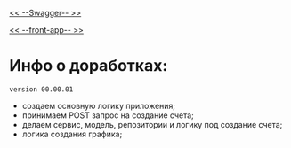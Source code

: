 [<< --Swagger-- >>](http://localhost:122/swagger-ui/index.html#/)

[<< --front-app-- >>](https://github.com/ekip-s/my_life_front_app)

# Инфо о доработках:

`version 00.00.01`
 - создаем основную логику приложения;
 - принимаем POST запрос на создание счета; 
 - делаем сервис, модель, репозитории и логику под создание счета; 
 - логика создания графика; 